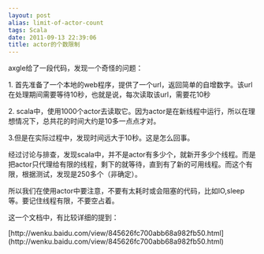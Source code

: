 ```yaml
---
layout: post
alias: limit-of-actor-count
tags: Scala
date: 2011-09-13 22:39:06
title: actor的个数限制
---
```


axgle给了一段代码，发现一个奇怪的问题：
<p>1. 首先准备了一个本地的web程序，提供了一个url，返回简单的自增数字。该url在处理期间需要等待10秒，也就是说，每次读取该url，需要花10秒
<p>2. scala中，使用1000个actor去读取它。因为actor是在新线程中运行，所以在理想情况下，总共花的时间大约是10多一点点才对。
<p>3.但是在实际过程中，发现时间远大于10秒。这是怎么回事。
<p>经过讨论与排查，发现scala中，并不是actor有多少个，就新开多少个线程。而是把actor只代理给有限的线程，剩下的就等待，直到有了新的可用线程。而这个有限，根据测试，发现是250多个（非确定）。
<p>所以我们在使用actor中要注意，不要有太耗时或会阻塞的代码，比如IO,sleep等。要记住线程有限，不要空占着。
<p>这一个文档中，有比较详细的提到：
<p>[http://wenku.baidu.com/view/845626fc700abb68a982fb50.html](http://wenku.baidu.com/view/845626fc700abb68a982fb50.html)
